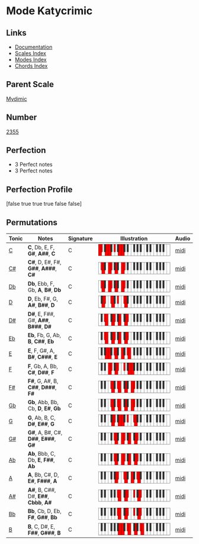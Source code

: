 # Mode Katycrimic

## Links

- [Documentation](index.md)
- [Scales Index](Scales.md)
- [Modes Index](Modes.md)
- [Chords Index](Chords.md)

## Parent Scale

[Mydimic](ScaleMydimic.md)

## Number

[2355](https://ianring.com/musictheory/scales/2355)

## Perfection

- 3 Perfect notes
- 3 Perfect notes

## Perfection Profile

[false true true true false false]

## Permutations

| Tonic | Notes | Signature | Illustration | Audio |
|-------|-------|-----------|--------------|-------|
| [C](ModeCNaturalKatycrimic.md) | **C**, Db, E, F, **G#**, **A##**, **C** | C | ![CNaturalKatycrimic](ModeCNaturalKatycrimic.png) | [midi](https://github.com/edipermadi/music/blob/main/docs/ModeCNaturalKatycrimic.mid?raw=true) |
| [C#](ModeCSharpKatycrimic.md) | **C#**, D, E#, F#, **G##**, **A###**, **C#** | C | ![CSharpKatycrimic](ModeCSharpKatycrimic.png) | [midi](https://github.com/edipermadi/music/blob/main/docs/ModeCSharpKatycrimic.mid?raw=true) |
| [Db](ModeDFlatKatycrimic.md) | **Db**, Ebb, F, Gb, **A**, **B#**, **Db** | C | ![DFlatKatycrimic](ModeDFlatKatycrimic.png) | [midi](https://github.com/edipermadi/music/blob/main/docs/ModeDFlatKatycrimic.mid?raw=true) |
| [D](ModeDNaturalKatycrimic.md) | **D**, Eb, F#, G, **A#**, **B##**, **D** | C | ![DNaturalKatycrimic](ModeDNaturalKatycrimic.png) | [midi](https://github.com/edipermadi/music/blob/main/docs/ModeDNaturalKatycrimic.mid?raw=true) |
| [D#](ModeDSharpKatycrimic.md) | **D#**, E, F##, G#, **A##**, **B###**, **D#** | C | ![DSharpKatycrimic](ModeDSharpKatycrimic.png) | [midi](https://github.com/edipermadi/music/blob/main/docs/ModeDSharpKatycrimic.mid?raw=true) |
| [Eb](ModeEFlatKatycrimic.md) | **Eb**, Fb, G, Ab, **B**, **C##**, **Eb** | C | ![EFlatKatycrimic](ModeEFlatKatycrimic.png) | [midi](https://github.com/edipermadi/music/blob/main/docs/ModeEFlatKatycrimic.mid?raw=true) |
| [E](ModeENaturalKatycrimic.md) | **E**, F, G#, A, **B#**, **C###**, **E** | C | ![ENaturalKatycrimic](ModeENaturalKatycrimic.png) | [midi](https://github.com/edipermadi/music/blob/main/docs/ModeENaturalKatycrimic.mid?raw=true) |
| [F](ModeFNaturalKatycrimic.md) | **F**, Gb, A, Bb, **C#**, **D##**, **F** | C | ![FNaturalKatycrimic](ModeFNaturalKatycrimic.png) | [midi](https://github.com/edipermadi/music/blob/main/docs/ModeFNaturalKatycrimic.mid?raw=true) |
| [F#](ModeFSharpKatycrimic.md) | **F#**, G, A#, B, **C##**, **D###**, **F#** | C | ![FSharpKatycrimic](ModeFSharpKatycrimic.png) | [midi](https://github.com/edipermadi/music/blob/main/docs/ModeFSharpKatycrimic.mid?raw=true) |
| [Gb](ModeGFlatKatycrimic.md) | **Gb**, Abb, Bb, Cb, **D**, **E#**, **Gb** | C | ![GFlatKatycrimic](ModeGFlatKatycrimic.png) | [midi](https://github.com/edipermadi/music/blob/main/docs/ModeGFlatKatycrimic.mid?raw=true) |
| [G](ModeGNaturalKatycrimic.md) | **G**, Ab, B, C, **D#**, **E##**, **G** | C | ![GNaturalKatycrimic](ModeGNaturalKatycrimic.png) | [midi](https://github.com/edipermadi/music/blob/main/docs/ModeGNaturalKatycrimic.mid?raw=true) |
| [G#](ModeGSharpKatycrimic.md) | **G#**, A, B#, C#, **D##**, **E###**, **G#** | C | ![GSharpKatycrimic](ModeGSharpKatycrimic.png) | [midi](https://github.com/edipermadi/music/blob/main/docs/ModeGSharpKatycrimic.mid?raw=true) |
| [Ab](ModeAFlatKatycrimic.md) | **Ab**, Bbb, C, Db, **E**, **F##**, **Ab** | C | ![AFlatKatycrimic](ModeAFlatKatycrimic.png) | [midi](https://github.com/edipermadi/music/blob/main/docs/ModeAFlatKatycrimic.mid?raw=true) |
| [A](ModeANaturalKatycrimic.md) | **A**, Bb, C#, D, **E#**, **F###**, **A** | C | ![ANaturalKatycrimic](ModeANaturalKatycrimic.png) | [midi](https://github.com/edipermadi/music/blob/main/docs/ModeANaturalKatycrimic.mid?raw=true) |
| [A#](ModeASharpKatycrimic.md) | **A#**, B, C##, D#, **E##**, **Cbbb**, **A#** | C | ![ASharpKatycrimic](ModeASharpKatycrimic.png) | [midi](https://github.com/edipermadi/music/blob/main/docs/ModeASharpKatycrimic.mid?raw=true) |
| [Bb](ModeBFlatKatycrimic.md) | **Bb**, Cb, D, Eb, **F#**, **G##**, **Bb** | C | ![BFlatKatycrimic](ModeBFlatKatycrimic.png) | [midi](https://github.com/edipermadi/music/blob/main/docs/ModeBFlatKatycrimic.mid?raw=true) |
| [B](ModeBNaturalKatycrimic.md) | **B**, C, D#, E, **F##**, **G###**, **B** | C | ![BNaturalKatycrimic](ModeBNaturalKatycrimic.png) | [midi](https://github.com/edipermadi/music/blob/main/docs/ModeBNaturalKatycrimic.mid?raw=true) |
